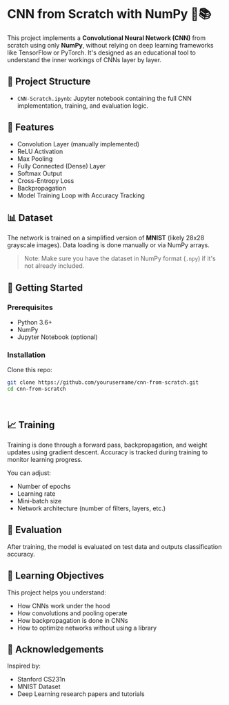 # CNN from Scratch with NumPy 🧠📚

This project implements a **Convolutional Neural Network (CNN)** from scratch using only **NumPy**, without relying on deep learning frameworks like TensorFlow or PyTorch. It's designed as an educational tool to understand the inner workings of CNNs layer by layer.

## 📁 Project Structure

- `CNN-Scratch.ipynb`: Jupyter notebook containing the full CNN implementation, training, and evaluation logic.

## 🧰 Features

- Convolution Layer (manually implemented)
- ReLU Activation
- Max Pooling
- Fully Connected (Dense) Layer
- Softmax Output
- Cross-Entropy Loss
- Backpropagation
- Model Training Loop with Accuracy Tracking

## 📊 Dataset

The network is trained on a simplified version of **MNIST** (likely 28x28 grayscale images). Data loading is done manually or via NumPy arrays.

> Note: Make sure you have the dataset in NumPy format (`.npy`) if it's not already included.

## 🚀 Getting Started

### Prerequisites

- Python 3.6+
- NumPy
- Jupyter Notebook (optional)

### Installation

Clone this repo:

```bash
git clone https://github.com/yourusername/cnn-from-scratch.git
cd cnn-from-scratch

```

<br/>

## 📈 Training

Training is done through a forward pass, backpropagation, and weight updates using gradient descent. Accuracy is tracked during training to monitor learning progress.

You can adjust:
- Number of epochs
- Learning rate
- Mini-batch size
- Network architecture (number of filters, layers, etc.)


## 🧪 Evaluation

After training, the model is evaluated on test data and outputs classification accuracy.


## 🧠 Learning Objectives

This project helps you understand:
- How CNNs work under the hood
- How convolutions and pooling operate
- How backpropagation is done in CNNs
- How to optimize networks without using a library


## 🙌 Acknowledgements

Inspired by:
- Stanford CS231n
- MNIST Dataset
- Deep Learning research papers and tutorials
